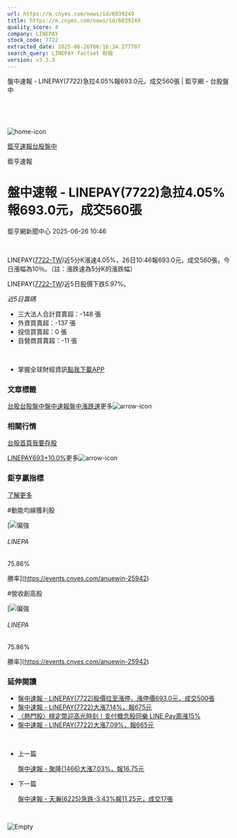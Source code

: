 ```yaml
---
url: https://m.cnyes.com/news/id/6039249
title: https://m.cnyes.com/news/id/6039249
quality_score: 4
company: LINEPAY
stock_code: 7722
extracted_date: 2025-06-26T06:16:34.277707
search_query: LINEPAY factset 財報
version: v3.3.3
---
```


盤中速報 - LINEPAY(7722)急拉4.05%報693.0元，成交560張 | 鉅亨網 - 台股盤中

‌

‌

![home-icon](/assets/icons/breadCrumb/symbol-icon-home.svg)

[鉅亨速報](/news/cat/anue_live)[台股盤中](/news/cat/tw_live)

鉅亨速報

# 盤中速報 - LINEPAY(7722)急拉4.05%報693.0元，成交560張

鉅亨網新聞中心 2025-06-26 10:46

‌

LINEPAY([7722-TW](https://www.cnyes.com/twstock/7722))近5分K漲速4.05%，26日10:46報693.0元，成交560張，今日漲幅為10％。（註：漲跌速為5分K的漲跌幅）

LINEPAY([7722-TW](https://www.cnyes.com/twstock/7722))近5日股價下跌5.97%。

*近5日籌碼*

* 三大法人合計買賣超：-148 張
* 外資買賣超：-137 張
* 投信買賣超：0 張
* 自營商買賣超：-11 張

‌

* 掌握全球財經資訊[點我下載APP](http://www.cnyes.com/app/?utm_source=mweb&utm_medium=HamMenuBanner&utm_campaign=fixed&utm_content=entr)

### 文章標籤

[台股](https://news.cnyes.com/tag/台股 "台股")[台股盤中](https://news.cnyes.com/tag/台股盤中 "台股盤中")[盤中速報](https://news.cnyes.com/tag/盤中速報 "盤中速報")[盤中漲跌速](https://news.cnyes.com/tag/盤中漲跌速 "盤中漲跌速")更多![arrow-icon](/assets/icons/arrows/arrow-down.svg)

### 相關行情

[台股首頁](https://www.cnyes.com/twstock)[我要存股](https://supr.link/8OHaU)

[LINEPAY693+10.0%](https://www.cnyes.com/twstock/7722)更多![arrow-icon](/assets/icons/arrows/arrow-down.svg)

### 鉅亨贏指標

[了解更多](https://events.cnyes.com/anuewin-25942)

#動能均線獲利股

[![偏強](/assets/icons/win-indicator/long.svg)

###### LINEPA

75.86%

勝率](https://events.cnyes.com/anuewin-25942)

#營收創高股

[![偏強](/assets/icons/win-indicator/long.svg)

###### LINEPA

75.86%

勝率](https://events.cnyes.com/anuewin-25942)

### 延伸閱讀

* [盤中速報 - LINEPAY(7722)股價拉至漲停，漲停價693.0元，成交500張](/news/id/6039246)
* [盤中速報 - LINEPAY(7722)大漲7.14%，報675元](/news/id/6039244)
* [〈熱門股〉穩定幣迎高光時刻！支付概念股同樂 LINE Pay周漲15%](/news/id/6032515)
* [盤中速報 - LINEPAY(7722)大漲7.09%，報665元](/news/id/6027395)

‌

* 上一篇

  [盤中速報 - 聚隆(1466)大漲7.03%，報16.75元](/news/id/6039448)
* 下一篇

  [盤中速報 - 天瀚(6225)急跌-3.43%報11.25元，成交17張](/news/id/6037545)

‌

![Empty](/assets/icons/skeleton/empty-image.svg)

‌
